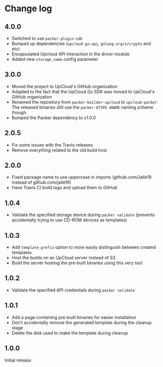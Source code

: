 # Change log

## 4.0.0

* Switched to use `packer-plugin-sdk`
* Bumped up dependencies (`upcloud-go-api`, `golang.org/x/crypto` and etc)
* Encapsulated Upcloud API interaction in the driver module
* Added new `storage_name` config parameter

## 3.0.0

* Moved the project to UpCloud's GitHub organization
* Adapted to the fact that the UpCloud Go SDK was moved to UpCloud's GitHub organization
* Renamed the repository from `packer-builder-upcloud` to `upcloud-packer`. The released binaries still use the 
`packer-$TYPE-$NAME` naming scheme though.
* Bumped the Packer dependency to v1.0.0

## 2.0.5

* Fix some issues with the Travis releases
* Remove everything related to the old build host

## 2.0.0

* Fixed package name to use uppercase in imports (github.com/Jalle19 instead of github.com/jalle19)
* Have Travis CI build tags and upload them to GitHub

## 1.0.4

* Validate the specified storage device during `packer validate` (prevents accidentally trying to use CD-ROM devices 
as templates)

## 1.0.3

* Add `template_prefix` option to more easily distinguish between created templates
* Host the builds on an UpCloud server instead of S3
* Build the server hosting the pre-built binaries using this very tool

## 1.0.2

* Validate the specified API credentials during `packer validate`

## 1.0.1

* Add a page containing pre-built binaries for easier installation
* Don't accidentally remove the generated template during the cleanup stage
* Delete the disk used to make the template during cleanup

## 1.0.0

Initial release
